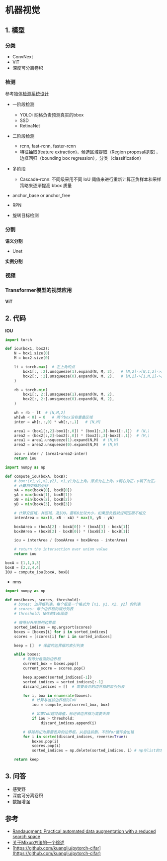 # 机器视觉

## 1. 模型

### 分类
- ConvNext
- ViT
- 深度可分离卷积


### 检测
参考[物体检测系统设计](../03_system/03_ml/object_detection.md)

- 一阶段检测
  - YOLO: 网格负责预测真实的bbox
  - SSD
  - RetinaNet
- 二阶段检测
  - rcnn, fast-rcnn, faster-rcnn
  - 特征抽取(feature extraction)，候选区域提取（Region proposal提取），边框回归（bounding box regression），分类（classification）
- 多阶段
  - Cascade-rcnn: 不同级采用不同 IoU 阈值来进行重新计算正负样本和采样策略来逐渐提高 bbox 质量

- anchor_base or anchor_free
- RPN
- 旋转目标检测


### 分割
**语义分割**
- Unet

**实例分割**


### 视频


### Transformer模型的视觉应用
**ViT**


## 2. 代码

**IOU**
```python
import torch

def iou(box1, box2):
    N = box1.size(0)
    M = box2.size(0)

    lt = torch.max(  # 左上角的点
        box1[:, :2].unsqueeze(1).expand(N, M, 2),   # [N,2]->[N,1,2]->[N,M,2]
        box2[:, :2].unsqueeze(0).expand(N, M, 2),   # [M,2]->[1,M,2]->[N,M,2]
    )

    rb = torch.min(
        box1[:, 2:].unsqueeze(1).expand(N, M, 2),
        box2[:, 2:].unsqueeze(0).expand(N, M, 2),
    )

    wh = rb - lt  # [N,M,2]
    wh[wh < 0] = 0   # 两个box没有重叠区域
    inter = wh[:,:,0] * wh[:,:,1]   # [N,M]

    area1 = (box1[:,2]-box1[:,0]) * (box1[:,3]-box1[:,1])  # (N,)
    area2 = (box2[:,2]-box2[:,0]) * (box2[:,3]-box2[:,1])  # (M,)
    area1 = area1.unsqueeze(1).expand(N,M)  # (N,M)
    area2 = area2.unsqueeze(0).expand(N,M)  # (N,M)

    iou = inter / (area1+area2-inter)
    return iou
```

```python
import numpy as np

def compute_iou(boxA, boxB):
    # box:(x1,y1,x2,y2), x1,y1为左上角。原点为左上角，x朝右为正，y朝下为正。
    # 计算相交框的坐标
    xA = max(boxA[0], boxB[0])
    yA = max(boxA[1], boxB[1])
    xB = min(boxA[2], boxB[2])
    yB = min(boxA[3], boxB[3])

    # 计算交区域，并区域，及IOU。要和0比较大小，如果是负数就说明压根不相交
    interArea = max(0, xB - xA) * max(0, yB - yA)

    boxAArea = (boxA[2] - boxA[0]) * (boxA[3] - boxA[1])
    boxBArea = (boxB[2] - boxB[0]) * (boxB[3] - boxB[1])

    iou = interArea / (boxAArea + boxBArea - interArea)

    # return the intersection over union value
    return iou

boxA = [1,1,3,3]
boxB = [2,2,4,4]
IOU = compute_iou(boxA, boxB)
```


- nms
```python
import numpy as np

def nms(boxes, scores, threshold):
    # boxes: 边界框列表，每个框是一个格式为 [x1, y1, x2, y2] 的列表
    # scores: 每个边界框的得分列表
    # threshold: NMS的IoU阈值

    # 按得分升序排列边界框
    sorted_indices = np.argsort(scores)
    boxes = [boxes[i] for i in sorted_indices]
    scores = [scores[i] for i in sorted_indices]

    keep = []  # 保留的边界框的索引列表

    while boxes:
        # 取得分最高的边界框
        current_box = boxes.pop()
        current_score = scores.pop()

        keep.append(sorted_indices[-1])
        sorted_indices = sorted_indices[:-1]
        discard_indices = []  # 需要丢弃的边界框的索引列表

        for i, box in enumerate(boxes):
            # 计算与当前边界框的IoU
            iou = compute_iou(current_box, box)

            # 如果IoU超过阈值，标记该边界框为需要丢弃
            if iou > threshold:
                discard_indices.append(i)

        # 移除标记为需要丢弃的边界框。从后往前删，不然for循环会出错
        for i in sorted(discard_indices, reverse=True):
            boxes.pop(i)
            scores.pop(i)
            sorted_indices = np.delete(sorted_indices, i) # np与list的方法不同

    return keep
```


## 3. 问答

- 感受野
- 深度可分离卷积
- 数据增强


## 参考
- [Randaugment: Practical automated data augmentation with a reduced search space](https://openaccess.thecvf.com/content_CVPRW_2020/papers/w40/Cubuk_Randaugment_Practical_Automated_Data_Augmentation_With_a_Reduced_Search_Space_CVPRW_2020_paper.pdf)
- [关于Mixup方法的一个综述](https://zhuanlan.zhihu.com/p/439205252)
- [https://github.com/kuangliu/pytorch-cifar](https://github.com/kuangliu/pytorch-cifar)
